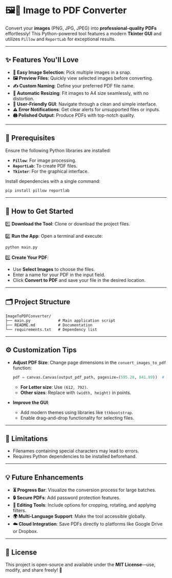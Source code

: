 # 🖼️📄 **Image to PDF Converter**  

Convert your **images** (PNG, JPG, JPEG) into **professional-quality PDFs** effortlessly! This Python-powered tool features a modern **Tkinter GUI** and utilizes `Pillow` and `ReportLab` for exceptional results.  

---

## **✨ Features You'll Love**  

- **📸 Easy Image Selection**: Pick multiple images in a snap.  
- **🖼️ Preview Files**: Quickly view selected images before converting.  
- **✍️ Custom Naming**: Define your preferred PDF file name.  
- **📏 Automatic Resizing**: Fit images to A4 size seamlessly, with no distortion.  
- **🎨 User-Friendly GUI**: Navigate through a clean and simple interface.  
- **⚠️ Error Notifications**: Get clear alerts for unsupported files or inputs.  
- **🖨️ Polished Output**: Produce PDFs with top-notch quality.  

---

## **🔧 Prerequisites**  

Ensure the following Python libraries are installed:  
- **`Pillow`**: For image processing.  
- **`ReportLab`**: To create PDF files.  
- **`Tkinter`**: For the graphical interface.  

Install dependencies with a single command:  
```bash  
pip install pillow reportlab  
```  

---

## **🚀 How to Get Started**  

1️⃣ **Download the Tool**: Clone or download the project files.  

2️⃣ **Run the App**: Open a terminal and execute:  
```bash  
python main.py  
```  

3️⃣ **Create Your PDF**:  
- Use **Select Images** to choose the files.  
- Enter a name for your PDF in the input field.  
- Click **Convert to PDF** and save your file in the desired location.  

---

## **🗂️ Project Structure**  

```plaintext  
ImageToPDFConverter/  
├── main.py            # Main application script  
├── README.md          # Documentation  
└── requirements.txt   # Dependency list  
```  

---

## **⚙️ Customization Tips**  

- **Adjust PDF Size**: Change page dimensions in the `convert_images_to_pdf` function:  
  ```python  
  pdf = canvas.Canvas(output_pdf_path, pagesize=(595.28, 841.89))  # A4 size  
  ```  
  - **For Letter size**: Use `(612, 792)`.  
  - **Other sizes**: Replace with `(width, height)` in points.  

- **Improve the GUI**:  
  - Add modern themes using libraries like `ttkbootstrap`.  
  - Enable drag-and-drop functionality for selecting files.  

---

## **🚧 Limitations**  

- Filenames containing special characters may lead to errors.  
- Requires Python dependencies to be installed beforehand.  

---

## **💡 Future Enhancements**  

- **⏳ Progress Bar**: Visualize the conversion process for large batches.  
- **🔒 Secure PDFs**: Add password protection features.  
- **🎨 Editing Tools**: Include options for cropping, rotating, and applying filters.  
- **🌍 Multi-Language Support**: Make the tool accessible globally.  
- **☁️ Cloud Integration**: Save PDFs directly to platforms like Google Drive or Dropbox.  

---

## **📜 License**  

This project is open-source and available under the **MIT License**—use, modify, and share freely! 🎉  
